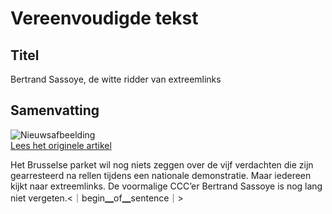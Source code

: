 # Vereenvoudigde tekst

## Titel

Bertrand Sassoye, de witte ridder van extreemlinks

## Samenvatting

![Nieuwsafbeelding](https://prod-img.standaard.be/public/nieuws/fer4t9-belgaimage-721275.jpg/alternates/BASE_SIXTEEN_NINE/Belgaimage-721275.jpg)   
[Lees het originele artikel](https://www.standaard.be/binnenland/bertrand-sassoye-de-witte-ridder-van-extreemlinks/97636940.html)

Het Brusselse parket wil nog niets zeggen over de vijf verdachten die zijn gearresteerd na rellen tijdens een nationale demonstratie. Maar iedereen kijkt naar extreemlinks. De voormalige CCC’er Bertrand Sassoye is nog lang niet vergeten.<｜begin▁of▁sentence｜>